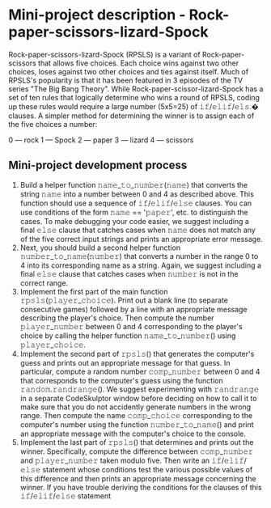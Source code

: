 # Mini-project description - Rock-paper-scissors-lizard-Spock

Rock-paper-scissors-lizard-Spock (RPSLS) is a variant of Rock-paper-scissors that allows five choices. Each choice wins against two other choices, loses against two other choices and ties against itself. Much of RPSLS's popularity is that it has been featured in 3 episodes of the TV series "The Big Bang Theory".
While Rock-paper-scissor-lizard-Spock has a set of ten rules that logically determine who wins a round of RPSLS, coding up these rules would require a large number (5x5=25) of 𝚒𝚏/𝚎𝚕𝚒𝚏/𝚎𝚕𝚜.�
clauses. A simpler method for determining the winner is to assign each of the five choices a number:

0 — rock
1 — Spock
2 — paper
3 — lizard
4 — scissors

## Mini-project development process

1. Build a helper function 𝚗𝚊𝚖𝚎_𝚝𝚘_𝚗𝚞𝚖𝚋𝚎𝚛(𝚗𝚊𝚖𝚎) that converts the string 𝚗𝚊𝚖𝚎 into a number between 0 and 4 as described above. This function should use a sequence of 𝚒𝚏/𝚎𝚕𝚒𝚏/𝚎𝚕𝚜𝚎 clauses. You can use conditions of the form 𝚗𝚊𝚖𝚎 == '𝚙𝚊𝚙𝚎𝚛', etc. to distinguish the cases. To make debugging your code easier, we suggest including a final 𝚎𝚕𝚜𝚎 clause that catches cases when 𝚗𝚊𝚖𝚎 does not match any of the five correct input strings and prints an appropriate error message.
2. Next, you should build a second helper function 𝚗𝚞𝚖𝚋𝚎𝚛_𝚝𝚘_𝚗𝚊𝚖𝚎(𝚗𝚞𝚖𝚋𝚎𝚛) that converts a number in the range 0 to 4 into its corresponding name as a string. Again, we suggest including a final 𝚎𝚕𝚜𝚎 clause that catches cases when 𝚗𝚞𝚖𝚋𝚎𝚛 is not in the correct range.
3. Implement the first part of the main function 𝚛𝚙𝚜𝚕𝚜(𝚙𝚕𝚊𝚢𝚎𝚛_𝚌𝚑𝚘𝚒𝚌𝚎). Print out a blank line (to separate consecutive games) followed by a line with an appropriate message describing the player's choice. Then compute the number 𝚙𝚕𝚊𝚢𝚎𝚛_𝚗𝚞𝚖𝚋𝚎𝚛 between 0 and 4 corresponding to the player's choice by calling the helper function 𝚗𝚊𝚖𝚎_𝚝𝚘_𝚗𝚞𝚖𝚋𝚎𝚛() using 𝚙𝚕𝚊𝚢𝚎𝚛_𝚌𝚑𝚘𝚒𝚌𝚎.
4. Implement the second part of 𝚛𝚙𝚜𝚕𝚜() that generates the computer's guess and prints out an appropriate message for that guess. In particular, compute a random number 𝚌𝚘𝚖𝚙_𝚗𝚞𝚖𝚋𝚎𝚛 between 0 and 4 that corresponds to the computer's guess using the function 𝚛𝚊𝚗𝚍𝚘𝚖.𝚛𝚊𝚗𝚍𝚛𝚊𝚗𝚐𝚎(). We suggest experimenting with 𝚛𝚊𝚗𝚍𝚛𝚊𝚗𝚐𝚎 in a separate CodeSkulptor window before deciding on how to call it to make sure that you do not accidently generate numbers in the wrong range. Then compute the name 𝚌𝚘𝚖𝚙_𝚌𝚑𝚘𝚒𝚌𝚎 corresponding to the computer's number using the function 𝚗𝚞𝚖𝚋𝚎𝚛_𝚝𝚘_𝚗𝚊𝚖𝚎() and print an appropriate message with the computer's choice to the console.
5. Implement the last part of 𝚛𝚙𝚜𝚕𝚜() that determines and prints out the winner. Specifically, compute the difference between 𝚌𝚘𝚖𝚙_𝚗𝚞𝚖𝚋𝚎𝚛 and 𝚙𝚕𝚊𝚢𝚎𝚛_𝚗𝚞𝚖𝚋𝚎𝚛 taken modulo five. Then write an 𝚒𝚏/𝚎𝚕𝚒𝚏/𝚎𝚕𝚜𝚎 statement whose conditions test the various possible values of this difference and then prints an appropriate message concerning the winner. If you have trouble deriving the conditions for the clauses of this 𝚒𝚏/𝚎𝚕𝚒𝚏/𝚎𝚕𝚜𝚎 statement
